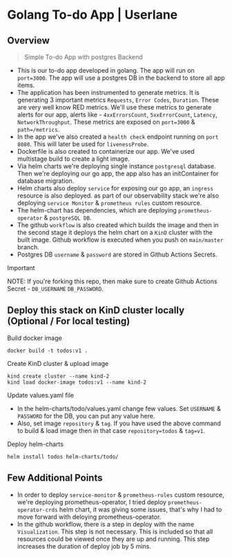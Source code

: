 # Golang To-do App | Userlane

## Overview
> Simple To-do App with postgres Backend
- This is our to-do app developed in golang. The app will run on `port=3000`. The app will use a postgres DB in the backend to store all app items.
- The application has been instrumented to generate metrics. It is generating 3 important metrics `Requests`, `Error Codes`, `Duration`. These are very well know RED metrics. We'll use these metrics to generate alerts for our app, alerts like - `4xxErrorsCount`, `5xxErrorCount`, `Latency`, `NetworkThroughput`. These metrics are exposed on `port=3000` & `path=/metrics`.
- In the app we've also created a `health check` endpoint running on `port 8080`. This will later be used for `livenessProbe`.
- Dockerfile is also created to containerize our app. We've used multistage build to create a light image.
- Via helm charts we're deploying single instance `postgresql` database. Then we're deploying our go app, the app also has an initContainer for database migration.
- Helm charts also deploy `service` for exposing our go app, an `ingress` resource is also deployed. as part of our observability stack we're also deploying `service Monitor` & `prometheus rules` custom resource.
- The helm-chart has dependencies, which are deploying `prometheus-operator` & `postgreSQL DB`.
- The github `workflow` is also created which builds the image and then in the second stage it deploys the helm chart on a `KinD` cluster with the built image. Github workflow is executed when you push on `main/master` branch.
- Postgres DB `username` & `password` are stored in Github Actions Secrets.

> [!IMPORTANT]
> NOTE: If you're forking this repo, then make sure to create Github Actions Secret - `DB_USERNAME` `DB_PASSWORD`.

## Deploy this stack on KinD cluster locally (Optional / For local testing)
Build docker image
```
docker build -t todos:v1 .
```
Create KinD cluster & upload image
```
kind create cluster --name kind-2
kind load docker-image todos:v1 --name kind-2
```
Update values.yaml file
- In the helm-charts/todo/values.yaml change few values. Set `USERNAME` & `PASSWORD` for the DB, you can put any value here. 
- Also, set image `repository` & `tag`. If you have used the above command to build & load image then in that case `repository=todos` & `tag=v1`.

Deploy helm-charts
```
helm install todos helm-charts/todo/
```

## Few Additional Points
- In order to deploy `service-monitor` & `prometheus-rules` custom resource, we're deploying prometheus-operator, I tried deploy `prometheus-operator-crds` helm chart, it was giving some issues, that's why I had to move forward with deloying prometheus-operator.
- In the github workflow, there is a step in deploy with the name `Visualization`. This step is not necessary. This is included so that all resources could be viewed once they are up and running. This step increases the duration of deploy job by 5 mins.